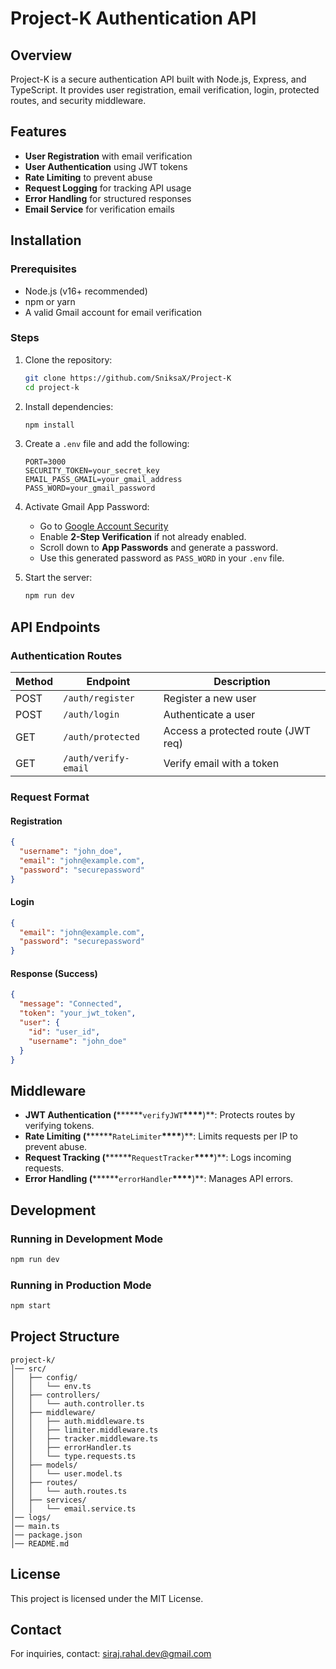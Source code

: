 # Project-K Authentication API

## Overview

Project-K is a secure authentication API built with Node.js, Express, and TypeScript. It provides user registration, email verification, login, protected routes, and security middleware.

## Features

- **User Registration** with email verification
- **User Authentication** using JWT tokens
- **Rate Limiting** to prevent abuse
- **Request Logging** for tracking API usage
- **Error Handling** for structured responses
- **Email Service** for verification emails

## Installation

### Prerequisites

- Node.js (v16+ recommended)
- npm or yarn
- A valid Gmail account for email verification

### Steps

1. Clone the repository:

   ```sh
   git clone https://github.com/SniksaX/Project-K
   cd project-k
   ```

2. Install dependencies:

   ```sh
   npm install
   ```

3. Create a `.env` file and add the following:

   ```env
   PORT=3000
   SECURITY_TOKEN=your_secret_key
   EMAIL_PASS_GMAIL=your_gmail_address
   PASS_WORD=your_gmail_password
   ```

4. Activate Gmail App Password:

   - Go to [Google Account Security](https://myaccount.google.com/security)
   - Enable **2-Step Verification** if not already enabled.
   - Scroll down to **App Passwords** and generate a password.
   - Use this generated password as `PASS_WORD` in your `.env` file.

5. Start the server:

   ```sh
   npm run dev
   ```

## API Endpoints

### Authentication Routes

| Method | Endpoint             | Description                        |
| ------ | -------------------- | ---------------------------------- |
| POST   | `/auth/register`     | Register a new user                |
| POST   | `/auth/login`        | Authenticate a user                |
| GET    | `/auth/protected`    | Access a protected route (JWT req) |
| GET    | `/auth/verify-email` | Verify email with a token          |

### Request Format

#### Registration

```json
{
  "username": "john_doe",
  "email": "john@example.com",
  "password": "securepassword"
}
```

#### Login

```json
{
  "email": "john@example.com",
  "password": "securepassword"
}
```

#### Response (Success)

```json
{
  "message": "Connected",
  "token": "your_jwt_token",
  "user": {
    "id": "user_id",
    "username": "john_doe"
  }
}
```

## Middleware

- **JWT Authentication (**\*\*****`verifyJWT`**\*\*\*\***)\*\*: Protects routes by verifying tokens.
- **Rate Limiting (**\*\*****`RateLimiter`**\*\*\*\***)\*\*: Limits requests per IP to prevent abuse.
- **Request Tracking (**\*\*****`RequestTracker`**\*\*\*\***)\*\*: Logs incoming requests.
- **Error Handling (**\*\*****`errorHandler`**\*\*\*\***)\*\*: Manages API errors.

## Development

### Running in Development Mode

```sh
npm run dev
```

### Running in Production Mode

```sh
npm start
```

## Project Structure

```
project-k/
│── src/
│   ├── config/
│   │   └── env.ts
│   ├── controllers/
│   │   └── auth.controller.ts
│   ├── middleware/
│   │   ├── auth.middleware.ts
│   │   ├── limiter.middleware.ts
│   │   ├── tracker.middleware.ts
│   │   ├── errorHandler.ts
│   │   └── type.requests.ts
│   ├── models/
│   │   └── user.model.ts
│   ├── routes/
│   │   └── auth.routes.ts
│   ├── services/
│   │   └── email.service.ts
│── logs/
│── main.ts
│── package.json
│── README.md
```

## License

This project is licensed under the MIT License.

## Contact

For inquiries, contact: [siraj.rahal.dev@gmail.com](mailto:siraj.rahal.dev@gmail.com)
